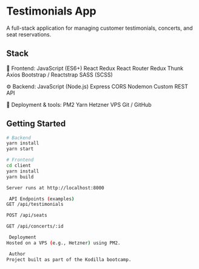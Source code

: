 # Testimonials App

A full-stack application for managing customer testimonials, concerts, and seat reservations.

##  Stack

🎯 Frontend:
JavaScript (ES6+)
React
Redux
React Router
Redux Thunk
Axios
Bootstrap / Reactstrap
SASS (SCSS)

⚙️ Backend:
JavaScript (Node.js)
Express
CORS
Nodemon
Custom REST API

🚀 Deployment & tools:
PM2
Yarn
Hetzner VPS
Git / GitHub

##  Getting Started

```bash
# Backend
yarn install
yarn start

# Frontend
cd client
yarn install
yarn build

Server runs at http://localhost:8000

 API Endpoints (examples)
GET /api/testimonials

POST /api/seats

GET /api/concerts/:id

 Deployment
Hosted on a VPS (e.g., Hetzner) using PM2.

 Author
Project built as part of the Kodilla bootcamp.
